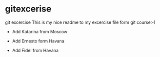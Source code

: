 # gitexcerise
git excercise
This is my nice readme to my excercise file form git course:-)
- Add Katarina from Moscow
  
- Add Ernesto form Havana
- Add Fidel from Havana
